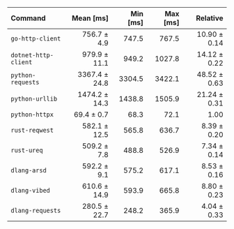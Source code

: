 | Command | Mean [ms] | Min [ms] | Max [ms] | Relative |
|:---|---:|---:|---:|---:|
| `go-http-client` | 756.7 ± 4.9 | 747.5 | 767.5 | 10.90 ± 0.14 |
| `dotnet-http-client` | 979.9 ± 11.1 | 949.2 | 1027.8 | 14.12 ± 0.22 |
| `python-requests` | 3367.4 ± 24.8 | 3304.5 | 3422.1 | 48.52 ± 0.63 |
| `python-urllib` | 1474.2 ± 14.3 | 1438.8 | 1505.9 | 21.24 ± 0.31 |
| `python-httpx` | 69.4 ± 0.7 | 68.3 | 72.1 | 1.00 |
| `rust-reqwest` | 582.1 ± 12.5 | 565.8 | 636.7 | 8.39 ± 0.20 |
| `rust-ureq` | 509.2 ± 7.8 | 488.8 | 526.9 | 7.34 ± 0.14 |
| `dlang-arsd` | 592.2 ± 9.1 | 575.2 | 617.1 | 8.53 ± 0.16 |
| `dlang-vibed` | 610.6 ± 14.9 | 593.9 | 665.8 | 8.80 ± 0.23 |
| `dlang-requests` | 280.5 ± 22.7 | 248.2 | 365.9 | 4.04 ± 0.33 |

